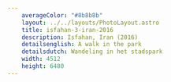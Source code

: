 ```yaml
---
    averageColor: "#8b8b8b"
    layout: ../../layouts/PhotoLayout.astro
    title: isfahan-3-iran-2016
    description: Isfahan, Iran (2016)
    detailsenglish: A walk in the park
    detailsdutch: Wandeling in het stadspark
    width: 4512
    height: 6480
---
```

